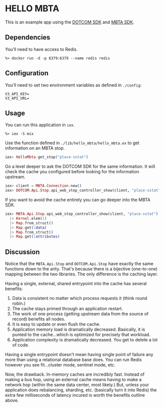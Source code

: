 # HELLO MBTA

This is an example app using the [DOTCOM SDK](https://github.com/anthonyshull/dotcom-sdk) and [MBTA SDK](https://github.com/anthonyshull/mbta-sdk).

## Dependencies

You'll need to have access to Redis.

```shell
%> docker run -d -p 6379:6379 --name redis redis
```

## Configuration

You'll need to set two environment variables as defined in `./config`:

```shell
V3_API_KEY=
V3_API_URL=
```

## Usage

You can run this application in `iex`.

```shell
%> iex -S mix
```

Use the function defined in `./lib/hello_mbta/hello_mbta.ex` to get information on an MBTA stop.

```elixir
iex> HelloMbta.get_stop("place-sstat")
```

Go a level deeper to ask the DOTCOM SDK for the same information.
It will check the cache you configured before looking for the information upstream.

```elixir
iex> client = MBTA.Connection.new()
iex> DOTCOM.Api.Stop.api_web_stop_controller_show(client, "place-sstat").data.attributes
```

If you want to avoid the cache entirely you can go deeper into the MBTA SDK.

```elixir
iex> MBTA.Api.Stop.api_web_stop_controller_show(client, "place-sstat")
  |> Kernel.elem(1)
  |> Map.from_struct()
  |> Map.get(:data)
  |> Map.from_struct()
  |> Map.get(:attributes)
```

## Discussion

Notice that the `MBTA.Api.Stop` and `DOTCOM.Api.Stop` have exactly the same functions down to the arity.
That's because there is a bijective (one-to-one) mapping between the two libraries.
The only difference is the caching layer.

Having a single, external, shared entrypoint into the cache has several benefits:

1. Data is consistent no matter which process requests it (think round robin.)
2. The cache stays primed through an application restart.
3. The work of one process (getting upstream data from the source of record) benefits all nodes.
4. It is easy to update or even flush the cache.
5. Application memory load is dramatically decreased. Basically, it is punted to the cache...which is optimized for precisely that workload.
6. Application complexity is dramatically decreased. You get to delete a lot of code.

Having a single entrypoint doesn't mean having single point of failure any more than using a relational database base does.
You can run Redis however you see fit...cluster mode, sentinel mode, etc.

Now, the drawback.
In-memory caches are incredibly fast.
Instead of making a bus hop, using an external cache means having to make a network hop (within the same data center, most likely.)
But, unless your application does rebalancing, sharding, etc. (basically turn it into Redis) the extra few milliseconds of latency incured is worth the benefits outline above.